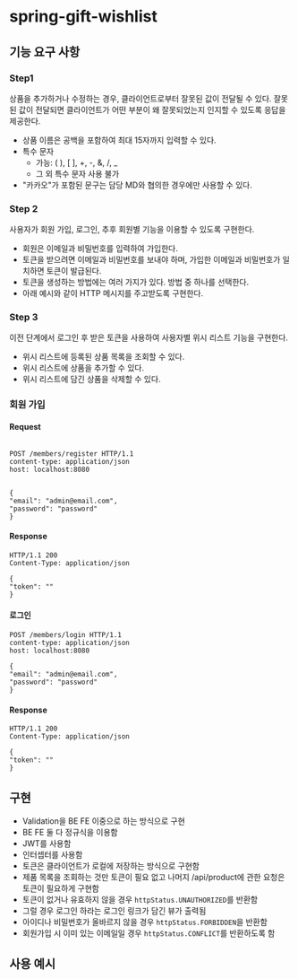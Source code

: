 # spring-gift-wishlist

## 기능 요구 사항

### Step1
상품을 추가하거나 수정하는 경우, 클라이언트로부터 잘못된 값이 전달될 수 있다. 잘못된 값이 전달되면 클라이언트가 어떤 부분이 왜 잘못되었는지 인지할 수 있도록 응답을 제공한다.

- 상품 이름은 공백을 포함하여 최대 15자까지 입력할 수 있다.
- 특수 문자
  - 가능: ( ), [ ], +, -, &, /, _
  - 그 외 특수 문자 사용 불가
- "카카오"가 포함된 문구는 담당 MD와 협의한 경우에만 사용할 수 있다.

### Step 2
사용자가 회원 가입, 로그인, 추후 회원별 기능을 이용할 수 있도록 구현한다.

- 회원은 이메일과 비밀번호를 입력하여 가입한다.
- 토큰을 받으려면 이메일과 비밀번호를 보내야 하며, 가입한 이메일과 비밀번호가 일치하면 토큰이 발급된다.
- 토큰을 생성하는 방법에는 여러 가지가 있다. 방법 중 하나를 선택한다.
- 아래 예시와 같이 HTTP 메시지를 주고받도록 구현한다.

### Step 3
이전 단계에서 로그인 후 받은 토큰을 사용하여 사용자별 위시 리스트 기능을 구현한다.

- 위시 리스트에 등록된 상품 목록을 조회할 수 있다.
- 위시 리스트에 상품을 추가할 수 있다.
- 위시 리스트에 담긴 상품을 삭제할 수 있다.

### 회원 가입
#### Request
```http

POST /members/register HTTP/1.1
content-type: application/json
host: localhost:8080


{
"email": "admin@email.com",
"password": "password"
}
```


#### Response
```http
HTTP/1.1 200
Content-Type: application/json

{
"token": ""
}
```

#### 로그인
```http
POST /members/login HTTP/1.1
content-type: application/json
host: localhost:8080

{
"email": "admin@email.com",
"password": "password"
}
```

#### Response
```http
HTTP/1.1 200
Content-Type: application/json

{
"token": ""
}
```



## 구현
- Validation을 BE FE 이중으로 하는 방식으로 구현
- BE FE 둘 다 정규식을 이용함
- JWT를 사용함
- 인터셉터를 사용함
- 토큰은 클라이언트가 로컬에 저장하는 방식으로 구현함
- 제품 목록을 조회하는 것만 토큰이 필요 없고 나머지 /api/product에 관한 요청은 토큰이 필요하게 구현함
- 토큰이 없거나 유효하지 않을 경우 `httpStatus.UNAUTHORIZED`를 반환함
- 그럴 경우 로그인 하라는 로그인 링크가 담긴 뷰가 출력됨
- 아이디나 비밀번호가 올바르지 않을 경우 `httpStatus.FORBIDDEN`을 반환함
- 회원가입 시 이미 있는 이메일일 경우 `httpStatus.CONFLICT`를 반환하도록 함


## 사용 예시
